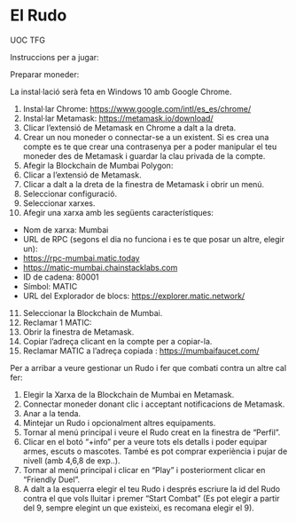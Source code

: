 # El Rudo
UOC TFG

Instruccions per a jugar:

Preparar moneder:

La instal·lació serà feta en Windows 10 amb Google Chrome.
1.  Instal·lar Chrome: https://www.google.com/intl/es_es/chrome/
2.  Instal·lar Metamask: https://metamask.io/download/
3.  Clicar l’extensió de Metamask en Chrome a dalt a la dreta.
4.  Crear un nou moneder o connectar-se a un existent. Si es crea una compte es te que crear una contrasenya per a poder manipular el teu moneder des de Metamask i guardar la clau privada de la compte. 
5.  Afegir la Blockchain de Mumbai Polygon: 
6. Clicar a l’extensió de Metamask.
7. Clicar a dalt a la dreta de la finestra de Metamask i obrir un menú.
8. Seleccionar configuració.
9. Seleccionar xarxes.
10. Afegir una xarxa amb les següents característiques:
*   Nom de xarxa: Mumbai
*   URL de RPC (segons el dia no funciona i es te que posar un altre, elegir un): 
*   https://rpc-mumbai.matic.today 
*   https://matic-mumbai.chainstacklabs.com 
*   ID de cadena: 80001
*   Símbol: MATIC
*   URL del Explorador de blocs: https://explorer.matic.network/
11.  Seleccionar la Blockchain de Mumbai.
12.  Reclamar 1 MATIC:
13.  Obrir la finestra de Metamask.
14.  Copiar l’adreça clicant en la compte per a copiar-la.
15. Reclamar MATIC a l’adreça copiada : https://mumbaifaucet.com/


Per a arribar a veure gestionar un Rudo i fer que combati contra un altre cal fer:
1.	Elegir la Xarxa de la Blockchain de Mumbai en Metamask.
2.	Connectar moneder donant clic i acceptant notificacions de Metamask.
3.	Anar a la tenda.
4.	Mintejar un Rudo i opcionalment altres equipaments.
5.	Tornar al menú principal i veure el Rudo creat en la finestra de “Perfil”.
6.	Clicar en el botó “+info” per a veure tots els detalls i poder equipar armes, escuts o mascotes. També es pot comprar experiència i pujar de nivell (amb 4,6,8 de exp..).
7.	Tornar al menú principal i clicar en “Play” i posteriorment clicar en “Friendly Duel”.
8.	A dalt a la esquerra elegir el teu Rudo i després escriure la id del Rudo contra el que vols lluitar i premer “Start Combat” (Es pot elegir a partir del 9, sempre elegint un que existeixi, es recomana elegir el 9).


